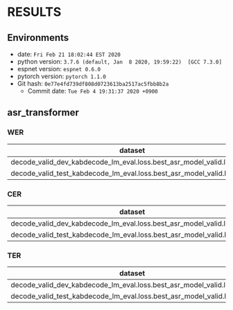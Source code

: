 <!-- Generated by scripts/utils/show_asr_result.sh -->
# RESULTS
## Environments
- date: `Fri Feb 21 18:02:44 EST 2020`
- python version: `3.7.6 (default, Jan  8 2020, 19:59:22)  [GCC 7.3.0]`
- espnet version: `espnet 0.6.0`
- pytorch version: `pytorch 1.1.0`
- Git hash: `0e77e4fd739df808d0723613ba2517ac5fbb8b2a`
  - Commit date: `Tue Feb 4 19:31:37 2020 +0900`

## asr_transformer
### WER

|dataset|Snt|Wrd|Corr|Sub|Del|Ins|Err|S.Err|
|---|---|---|---|---|---|---|---|---|
|decode_valid_dev_kabdecode_lm_eval.loss.best_asr_model_valid.loss.best|17766|96726|64.9|30.2|5.0|2.2|37.3|76.1|
|decode_valid_test_kabdecode_lm_eval.loss.best_asr_model_valid.loss.best|18221|93979|65.0|30.4|4.7|2.5|37.5|76.1|

### CER

|dataset|Snt|Wrd|Corr|Sub|Del|Ins|Err|S.Err|
|---|---|---|---|---|---|---|---|---|
|decode_valid_dev_kabdecode_lm_eval.loss.best_asr_model_valid.loss.best|17766|564544|90.0|4.7|5.3|2.6|12.6|76.1|
|decode_valid_test_kabdecode_lm_eval.loss.best_asr_model_valid.loss.best|18221|551199|90.3|4.6|5.1|2.7|12.5|76.1|

### TER

|dataset|Snt|Wrd|Corr|Sub|Del|Ins|Err|S.Err|
|---|---|---|---|---|---|---|---|---|
|decode_valid_dev_kabdecode_lm_eval.loss.best_asr_model_valid.loss.best|17766|356649|83.9|10.5|5.6|2.9|18.9|76.1|
|decode_valid_test_kabdecode_lm_eval.loss.best_asr_model_valid.loss.best|18221|350154|84.1|10.4|5.5|2.9|18.8|76.1|

